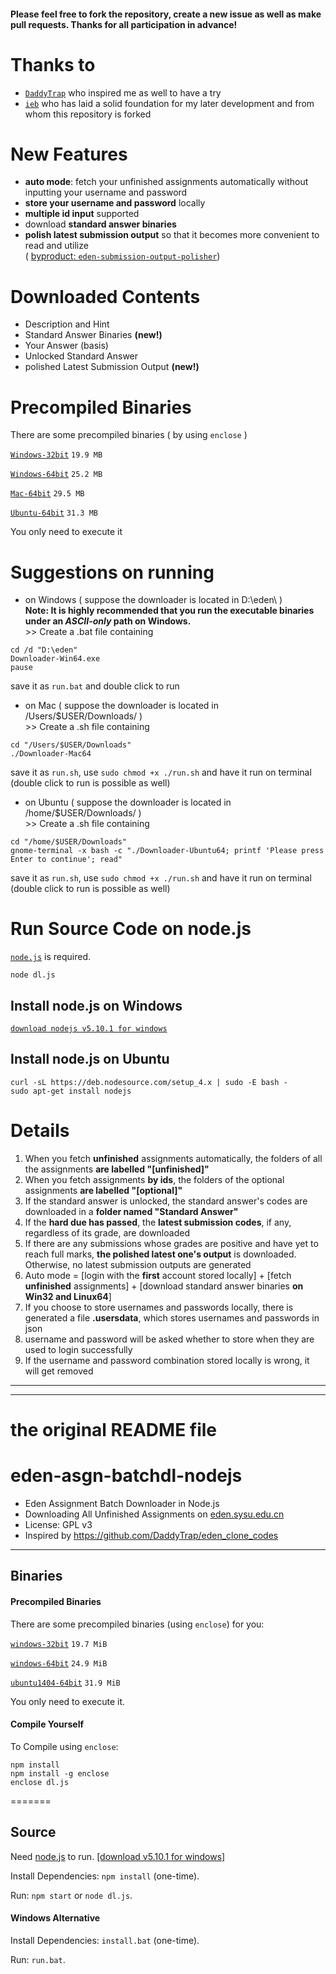 #### Please feel free to fork the repository, create a new issue as well as make pull requests. Thanks for all participation in advance!

# Thanks to

- [``DaddyTrap``](https://github.com/DaddyTrap/eden_clone_codes) who inspired me as well to have a try
- [``ieb``](https://github.com/iebb/eden-asgn-batchdl-nodejs) who has laid a solid foundation for my later development and from whom this repository is forked

# New Features
 - **auto mode**: fetch your unfinished assignments automatically without inputting your username and password
 - **store your username and password** locally
 - **multiple id input** supported
 - download **standard answer binaries**
 - **polish latest submission output** so that it becomes more convenient to read and utilize  
    ( [byproduct: ``eden-submission-output-polisher``](https://github.com/Mensu/eden-submission-output-polisher))

# Downloaded Contents

- Description and Hint
- Standard Answer Binaries **(new!)**
- Your Answer (basis)
- Unlocked Standard Answer
- polished Latest Submission Output **(new!)**

# Precompiled Binaries

There are some precompiled binaries ( by using ``enclose`` )

[``Windows-32bit``](https://github.com/Mensu/eden-asgn-batchdl-nodejs/releases/download/v0.3-alpha.1/Downloader-Win32.exe)
``19.9 MB``

[``Windows-64bit``](https://github.com/Mensu/eden-asgn-batchdl-nodejs/releases/download/v0.3-alpha.1/Downloader-Win64.exe)
``25.2 MB``

[``Mac-64bit``](https://github.com/Mensu/eden-asgn-batchdl-nodejs/releases/download/v0.3-alpha.1/Downloader-Mac64)
``29.5 MB``

[``Ubuntu-64bit``](https://github.com/Mensu/eden-asgn-batchdl-nodejs/releases/download/v0.3-alpha.1/Downloader-Ubuntu64)
``31.3 MB``

You only need to execute it

# Suggestions on running

- on Windows ( suppose the downloader is located in D:\eden\ )  
 **Note: It is highly recommended that you run the executable binaries under an *ASCII-only* path on Windows.**  
\>\> Create a .bat file containing
 
~~~
cd /d "D:\eden"
Downloader-Win64.exe
pause
~~~
save it as ``run.bat`` and double click to run

- on Mac ( suppose the downloader is located in /Users/$USER/Downloads/ )  
\>\> Create a .sh file containing

~~~
cd "/Users/$USER/Downloads"
./Downloader-Mac64
~~~
save it as ``run.sh``, use ``sudo chmod +x ./run.sh`` and have it run on terminal (double click to run is possible as well)  

- on Ubuntu ( suppose the downloader is located in /home/$USER/Downloads/ )  
\>\> Create a .sh file containing

~~~
cd "/home/$USER/Downloads"
gnome-terminal -x bash -c "./Downloader-Ubuntu64; printf 'Please press Enter to continue'; read"
~~~
save it as ``run.sh``, use ``sudo chmod +x ./run.sh`` and have it run on terminal (double click to run is possible as well)  

# Run Source Code on node.js

[``node.js``](https://nodejs.org/en/) is required.

~~~
node dl.js
~~~

## Install node.js on Windows

[``download nodejs v5.10.1 for windows``](https://nodejs.org/dist/v5.10.1/node-v5.10.1-x64.msi)

## Install node.js on Ubuntu

~~~
curl -sL https://deb.nodesource.com/setup_4.x | sudo -E bash -
sudo apt-get install nodejs
~~~

# Details

1. When you fetch **unfinished** assignments automatically, the folders of all the assignments **are labelled "[unfinished]"**
2. When you fetch assignments **by ids**, the folders of the optional assignments **are labelled "[optional]"**
3. If the standard answer is unlocked, the standard answer's codes are downloaded in a **folder named "Standard Answer"**
4. If the **hard due has passed**, the **latest submission codes**, if any, regardless of its grade, are downloaded
5. If there are any submissions whose grades are positive and have yet to reach full marks, **the  polished latest one's output** is downloaded. Otherwise, no latest submission outputs are generated
6. Auto mode = [login with the **first** account stored locally] + [fetch **unfinished** assignments] + [download standard answer binaries **on Win32 and Linux64**]
7. If you choose to store usernames and passwords locally, there is generated a file **.usersdata**, which stores usernames and passwords in json
  1. username and password will be asked whether to store when they are used to login successfully
  2. If the username and password combination stored locally is wrong, it will get removed


-------

-------

# the original README file

# eden-asgn-batchdl-nodejs

* Eden Assignment Batch Downloader in Node.js
* Downloading All Unfinished Assignments on [eden.sysu.edu.cn](http://eden.sysu.edu.cn/)
* License: GPL v3
* Inspired by https://github.com/DaddyTrap/eden_clone_codes

--------

## Binaries

#### Precompiled Binaries

There are some precompiled binaries (using ``enclose``) for you:

[``windows-32bit``](https://github.com/iebb/eden-asgn-batchdl-nodejs/releases/download/v0.16.4.21/downloader-win32.exe)
``19.7 MiB``

[``windows-64bit``](https://github.com/iebb/eden-asgn-batchdl-nodejs/releases/download/v0.16.4.21/downloader-win64.exe)
``24.9 MiB``

[``ubuntu1404-64bit``](https://github.com/iebb/eden-asgn-batchdl-nodejs/releases/download/v0.16.4.21/downloader-ubuntu64)
``31.9 MiB``

You only need to execute it.

#### Compile Yourself

To Compile using ``enclose``:

	npm install
	npm install -g enclose
	enclose dl.js
	
=======
## Source

Need [node.js](https://nodejs.org/en/ "Node.js") to run. [[download v5.10.1 for windows]](https://nodejs.org/dist/v5.10.1/node-v5.10.1-x64.msi)

Install Dependencies: ``npm install`` (one-time).

Run: ``npm start`` or ``node dl.js``.

#### Windows Alternative

Install Dependencies: ``install.bat`` (one-time).

Run: ``run.bat``.

